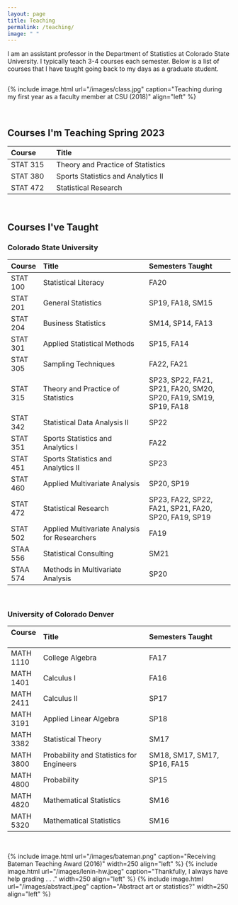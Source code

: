 ```yaml
---
layout: page
title: Teaching
permalink: /teaching/
image: " "
---
```


I am an assistant professor in the Department of Statistics at Colorado State University. I typically teach 3-4 courses each semester. Below is a list of courses that I have taught going back to my days as a graduate student. 

<hr style="clear:both;visibility: hidden;" />  


{% include image.html url="/images/class.jpg" caption="Teaching during my first year as a faculty member at CSU (2018)" align="left" %}

<br>

## Courses I'm Teaching Spring 2023

<style>
table th:first-of-type {
    width: 10%;
}
table th:nth-of-type(2) {
    width: 90%;
}
</style>

| Course | Title |
|:--------------------	|:------------------------------------------ |
| STAT 315 	| Theory and Practice of Statistics  |
| STAT 380 | Sports Statistics and Analytics II |
| STAT 472 | Statistical Research |

<br>

## Courses I've Taught

### Colorado State University
 
 
 <style>
table th:first-of-type {
    width: 10%;
}
table th:nth-of-type(2) {
    width: 50%;
}
table th:nth-of-type(3) {
    width: 40%;
}
</style> 

| Course   | Title  | Semesters Taught |
|:--------------------	|:------------------------------------------ |:--------------------------------------- |
| STAT 100 	| Statistical Literacy              	| FA20 |
| STAT 201 	| General Statistics                	| SP19, FA18, SM15 |
| STAT 204 	| Business Statistics               	| SM14, SP14, FA13 |
| STAT 301 	| Applied Statistical Methods       	| SP15, FA14       |
| STAT 305 	| Sampling Techniques               	| FA22, FA21             |
| STAT 315 	| Theory and Practice of Statistics | SP23, SP22, FA21, SP21, FA20, SM20, SP20, FA19, SM19, SP19, FA18 |
| STAT 342  | Statistical Data Analysis II          | SP22 |
| STAT 351  | Sports Statistics and Analytics I          | FA22 |
| STAT 451  | Sports Statistics and Analytics II          | SP23 |
| STAT 460  | Applied Multivariate Analysis     	| SP20, SP19  |
| STAT 472  | Statistical Research                  | SP23, FA22, SP22, FA21, SP21, FA20, SP20, FA19, SP19 |
| STAT 502  | Applied Multivariate Analysis for Researchers | FA19 |
| STAA 556  | Statistical Consulting | SM21 |
| STAA 574  | Methods in Multivariate Analysis | SP20 | 

<br>

### University of Colorado Denver 

| Course &nbsp;  | Title  | Semesters Taught |
|:--------------------	|:------------------------------------------ |:--------------------------------------- |
| MATH 1110 | College Algebra | FA17 |
| MATH 1401 | Calculus I | FA16 |
| MATH 2411 | Calculus II | SP17 |
| MATH 3191 | Applied Linear Algebra | SP18 |
| MATH 3382 | Statistical Theory | SM17 |
| MATH 3800 | Probability and Statistics for Engineers | SM18, SM17, SM17, SP16, FA15 |
| MATH 4800 | Probability | SP15 |
| MATH 4820 | Mathematical Statistics | SM16 |
| MATH 5320 | Mathematical Statistics | SM16 |

<br>


{% include image.html url="/images/bateman.png" caption="Receiving Bateman Teaching Award (2016)" width=250 align="left" %}
{% include image.html url="/images/lenin-hw.jpeg" caption="Thankfully, I always have help grading . . ." width=250 align="left" %}
{% include image.html url="/images/abstract.jpeg" caption="Abstract art or statistics?" width=250 align="left" %}


